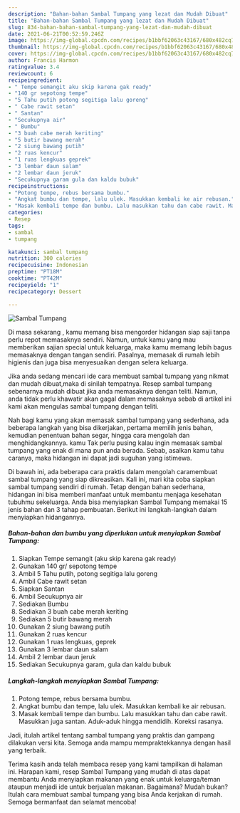 ```yaml
---
description: "Bahan-bahan Sambal Tumpang yang lezat dan Mudah Dibuat"
title: "Bahan-bahan Sambal Tumpang yang lezat dan Mudah Dibuat"
slug: 834-bahan-bahan-sambal-tumpang-yang-lezat-dan-mudah-dibuat
date: 2021-06-21T00:52:59.246Z
image: https://img-global.cpcdn.com/recipes/b1bbf62063c43167/680x482cq70/sambal-tumpang-foto-resep-utama.jpg
thumbnail: https://img-global.cpcdn.com/recipes/b1bbf62063c43167/680x482cq70/sambal-tumpang-foto-resep-utama.jpg
cover: https://img-global.cpcdn.com/recipes/b1bbf62063c43167/680x482cq70/sambal-tumpang-foto-resep-utama.jpg
author: Francis Harmon
ratingvalue: 3.4
reviewcount: 6
recipeingredient:
- " Tempe semangit aku skip karena gak ready"
- "140 gr sepotong tempe"
- "5 Tahu putih potong segitiga lalu goreng"
- " Cabe rawit setan"
- " Santan"
- "Secukupnya air"
- " Bumbu"
- "3 buah cabe merah keriting"
- "5 butir bawang merah"
- "2 siung bawang putih"
- "2 ruas kencur"
- "1 ruas lengkuas geprek"
- "3 lembar daun salam"
- "2 lembar daun jeruk"
- "Secukupnya garam gula dan kaldu bubuk"
recipeinstructions:
- "Potong tempe, rebus bersama bumbu."
- "Angkat bumbu dan tempe, lalu ulek. Masukkan kembali ke air rebusan."
- "Masak kembali tempe dan bumbu. Lalu masukkan tahu dan cabe rawit. Masukkan juga santan. Aduk-aduk hingga mendidih. Koreksi rasanya."
categories:
- Resep
tags:
- sambal
- tumpang

katakunci: sambal tumpang 
nutrition: 300 calories
recipecuisine: Indonesian
preptime: "PT18M"
cooktime: "PT42M"
recipeyield: "1"
recipecategory: Dessert

---
```



![Sambal Tumpang](https://img-global.cpcdn.com/recipes/b1bbf62063c43167/680x482cq70/sambal-tumpang-foto-resep-utama.jpg)

Di masa  sekarang , kamu memang bisa mengorder hidangan siap saji tanpa perlu repot memasaknya sendiri. Namun, untuk kamu yang mau memberikan sajian special untuk keluarga, maka kamu memang lebih bagus memasaknya dengan tangan sendiri. Pasalnya, memasak di rumah lebih higienis dan juga bisa menyesuaikan dengan selera keluarga.

Jika anda sedang mencari ide cara membuat sambal tumpang yang nikmat dan mudah dibuat,maka di sinilah tempatnya. Resep sambal tumpang  sebenarnya mudah dibuat jika anda memasaknya dengan teliti. Namun, anda tidak perlu khawatir akan gagal dalam memasaknya 
sebab di artikel ini kami akan mengulas sambal tumpang dengan teliti.  



Nah bagi kamu yang akan memasak sambal tumpang yang sederhana, ada beberapa langkah yang bisa dikerjakan, pertama memilih jenis bahan, kemudian penentuan bahan segar, hingga cara mengolah dan menghidangkannya. kamu Tak perlu pusing kalau ingin memasak sambal tumpang yang enak di mana pun anda berada. Sebab, asalkan kamu  tahu caranya, maka hidangan ini dapat jadi suguhan yang istimewa.

Di bawah ini, ada beberapa cara praktis  dalam mengolah caramembuat sambal tumpang yang siap dikreasikan. Kali ini, mari kita coba siapkan sambal tumpang sendiri di rumah. Tetap dengan bahan sederhana, hidangan ini bisa memberi manfaat untuk membantu menjaga kesehatan tubuhmu sekeluarga. Anda bisa menyiapkan Sambal Tumpang memakai 15 jenis bahan dan 3 tahap pembuatan. Berikut ini langkah-langkah dalam menyiapkan hidangannya.

<!--inarticleads1-->

##### Bahan-bahan dan bumbu yang diperlukan untuk menyiapkan Sambal Tumpang:

1. Siapkan  Tempe semangit (aku skip karena gak ready)
1. Gunakan 140 gr/ sepotong tempe
1. Ambil 5 Tahu putih, potong segitiga lalu goreng
1. Ambil  Cabe rawit setan
1. Siapkan  Santan
1. Ambil Secukupnya air
1. Sediakan  Bumbu
1. Sediakan 3 buah cabe merah keriting
1. Sediakan 5 butir bawang merah
1. Gunakan 2 siung bawang putih
1. Gunakan 2 ruas kencur
1. Gunakan 1 ruas lengkuas, geprek
1. Gunakan 3 lembar daun salam
1. Ambil 2 lembar daun jeruk
1. Sediakan Secukupnya garam, gula dan kaldu bubuk




<!--inarticleads2-->

##### Langkah-langkah menyiapkan Sambal Tumpang:

1. Potong tempe, rebus bersama bumbu.
1. Angkat bumbu dan tempe, lalu ulek. Masukkan kembali ke air rebusan.
1. Masak kembali tempe dan bumbu. Lalu masukkan tahu dan cabe rawit. Masukkan juga santan. Aduk-aduk hingga mendidih. Koreksi rasanya.




Jadi, itulah artikel tentang  sambal tumpang  yang praktis dan gampang dilakukan versi kita. Semoga anda mampu mempraktekkannya dengan hasil yang terbaik. 

Terima kasih anda telah membaca resep yang kami tampilkan di halaman ini. Harapan kami, resep  Sambal Tumpang yang mudah di atas dapat membantu Anda menyiapkan makanan yang enak untuk keluarga/teman ataupun menjadi ide untuk berjualan makanan. Bagaimana? Mudah bukan? Itulah cara membuat sambal tumpang yang bisa Anda kerjakan di rumah. Semoga bermanfaat dan selamat mencoba!

